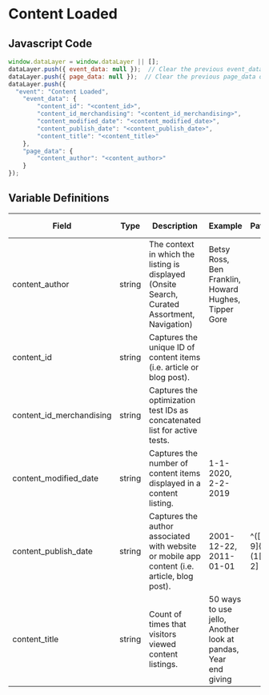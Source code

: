 # Content Loaded

### 

## Javascript Code
```js
window.dataLayer = window.dataLayer || [];
dataLayer.push({ event_data: null });  // Clear the previous event_data object.
dataLayer.push({ page_data: null });  // Clear the previous page_data object.
dataLayer.push({
  "event": "Content Loaded",
    "event_data": {
        "content_id": "<content_id>",
        "content_id_merchandising": "<content_id_merchandising>",
        "content_modified_date": "<content_modified_date>",
        "content_publish_date": "<content_publish_date>",
        "content_title": "<content_title>"
    },
    "page_data": {
        "content_author": "<content_author>"
    }
});
```

## Variable Definitions

|Field|Type|Description|Example|Pattern|Min Length|Max Length|Minimum|Maximum|Multiple Of|
| --- | --- | --- | --- | --- | --- | --- | --- | --- | --- |
|content_author|string|The context in which the listing is displayed \(Onsite Search, Curated Assortment,  Navigation\)|Betsy Ross, Ben Franklin, Howard Hughes, Tipper Gore|||||||
|content_id|string|Captures the unique ID of content items \(i.e. article or blog post\).||||||||
|content_id_merchandising|string|Captures the optimization test IDs as concatenated list for active tests.||||||||
|content_modified_date|string|Captures the number of content items displayed in a content listing.|1-1-2020, 2-2-2019|||||||
|content_publish_date|string|Captures the author associated with website or mobile app content \(i.e. article, blog post\).|2001-12-22, 2011-01-01|^([0-9]{4})-(1[0-2]|0[1-9])-(3[01]|0[1-9]|[12][0-9])$||||||
|content_title|string|Count of times that visitors viewed content listings.|50 ways to use jello, Another look at pandas, Year end giving|||||||




